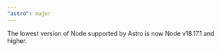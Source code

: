 ```yaml
---
"astro": major
---
```


The lowest version of Node supported by Astro is now Node v18.17.1 and higher.

